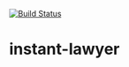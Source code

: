 [![Build Status](https://travis-ci.org/oceanhouse21/instant-lawyer.svg?branch=master)](https://travis-ci.org/oceanhouse21/instant-lawyer)# instant-lawyer